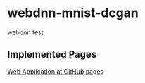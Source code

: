 # webdnn-mnist-dcgan
webdnn test

## Implemented Pages  
<a href="https://pit-ray.github.io/webdnn-mnist-generator/index.html">Web Application at GitHub pages</a> 
